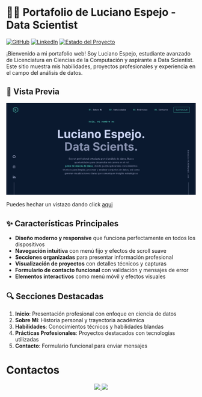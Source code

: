 # 👨‍💻 Portafolio de Luciano Espejo - Data Scientist

[![GitHub](https://img.shields.io/badge/GitHub-Portafolio-blue)](https://github.com/Shifu42Xd/portafolio)
[![LinkedIn](https://img.shields.io/badge/LinkedIn-Perfil-blue?logo=linkedin)](https://www.linkedin.com/in/lucianoespejo/)
[![Estado del Proyecto](https://img.shields.io/badge/Estado-Desarrollo%20Activo-brightgreen)]()

¡Bienvenido a mi portafolio web! Soy Luciano Espejo, estudiante avanzado de Licenciatura en Ciencias de la Computación y aspirante a Data Scientist. Este sitio muestra mis habilidades, proyectos profesionales y experiencia en el campo del análisis de datos.

## 🚀 Vista Previa

![Vista previa del portafolio](https://github.com/Shifu42Xd/MiPortafolioWeb/blob/main/images/PortafolioWeb.png)  


Puedes hechar un vistazo dando click [aqui](https://portafolielucianoespejo.vercel.app/)

## ✨ Características Principales

- **Diseño moderno y responsive** que funciona perfectamente en todos los dispositivos
- **Navegación intuitiva** con menú fijo y efectos de scroll suave
- **Secciones organizadas** para presentar información profesional
- **Visualización de proyectos** con detalles técnicos y capturas
- **Formulario de contacto funcional** con validación y mensajes de error
- **Elementos interactivos** como menú móvil y efectos visuales

## 🔍 Secciones Destacadas

1. **Inicio**: Presentación profesional con enfoque en ciencia de datos
2. **Sobre Mí**: Historia personal y trayectoria académica
3. **Habilidades**: Conocimientos técnicos y habilidades blandas
4. **Prácticas Profesionales**: Proyectos destacados con tecnologías utilizadas
5. **Contacto**: Formulario funcional para enviar mensajes

# Contactos
<div align="center">
            <a href="mailto:lucianoespejo.shifu@gmail.com">
                <img src="https://img.shields.io/badge/Gmail-D14836?style=for-the-badge&logo=gmail&logoColor=white"></img>
            </a>
            <a href="www.linkedin.com/in/lucianoespejo">
                <img src="https://img.shields.io/badge/linkedin-%230077B5.svg?style=for-the-badge&logo=linkedin&logoColor=white"></img>
            </a>
</div>
